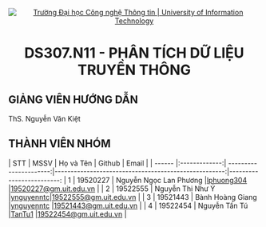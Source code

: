 <p align="center">
  <a href="https://www.uit.edu.vn/" title="Trường Đại học Công nghệ Thông tin" style="border: 5;">
    <img src="https://i.imgur.com/WmMnSRt.png" alt="Trường Đại học Công nghệ Thông tin | University of Information Technology">
  </a>
</p>

<!-- Title -->
<h1 align="center"><b>DS307.N11 - PHÂN TÍCH DỮ LIỆU TRUYỀN THÔNG</b></h1>


## GIẢNG VIÊN HƯỚNG DẪN
<a name="giangvien"></a>
ThS. Nguyễn Văn Kiệt 

## THÀNH VIÊN NHÓM
<a name="thanhvien"></a>
| STT    | MSSV          | Họ và Tên              | Github                                               | Email                   |
| ------ |:-------------:| ----------------------:|-----------------------------------------------------:|-------------------------:
| 1      | 19520227      | Nguyễn Ngọc Lan Phương |[lphuong304](https://github.com/lphuong304)          |19520227@gm.uit.edu.vn   |
| 2      | 19522555      |  Nguyễn Thị Như Ý        |[ynguyenntc](https://github.com/ynguyenntc)|19522555@gm.uit.edu.vn   |
| 3      | 19521443      | Bành Hoàng Giang           |[ynguyenntc](https://github.com/ynguyenntc)              |19521443@gm.uit.edu.vn   |
| 4      | 19522454      | Nguyễn Tấn Tú           |[TanTu1](https://github.com/TanTu1)              |19522454@gm.uit.edu.vn   |


